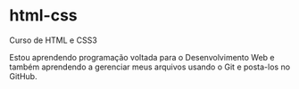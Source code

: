 # html-css
 Curso de HTML e CSS3

Estou aprendendo programação voltada para o Desenvolvimento Web e também aprendendo a gerenciar meus arquivos usando o Git e posta-los no GitHub.